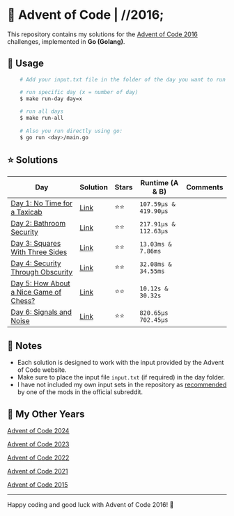 # 🎄 Advent of Code | //2016;

This repository contains my solutions for the [Advent of Code 2016](https://adventofcode.com/2016) challenges, implemented in **Go (Golang)**.

## 🚀 Usage

```bash
    # Add your input.txt file in the folder of the day you want to run

    # run specific day (x = number of day)
    $ make run-day day=x
    
    # run all days
    $ make run-all
    
    # Also you run directly using go:
    $ go run <day>/main.go
```

## ⭐ Solutions

| **Day**                                                                       | **Solution**      | **Stars** | **Runtime (A & B)**   | **Comments** |
|-------------------------------------------------------------------------------|-------------------|-----------|-----------------------|--------------|
| [Day 1: No Time for a Taxicab](https://adventofcode.com/2016/day/1)           | [Link](1/main.go) | ⭐️⭐️      | `107.59µs & 419.90µs` |              |
| [Day 2: Bathroom Security](https://adventofcode.com/2016/day/2)               | [Link](2/main.go) | ⭐️⭐️      | `217.91µs & 112.63µs` |              |
| [Day 3: Squares With Three Sides](https://adventofcode.com/2016/day/3)        | [Link](3/main.go) | ⭐️⭐️      | `13.03ms & 7.86ms`    |              |
| [Day 4: Security Through Obscurity](https://adventofcode.com/2016/day/4)      | [Link](4/main.go) | ⭐️⭐️      | `32.08ms & 34.55ms`   |              |
| [Day 5: How About a Nice Game of Chess?](https://adventofcode.com/2016/day/5) | [Link](5/main.go) | ⭐️⭐️      | `10.12s & 30.32s`     |              |
| [Day 6: Signals and Noise](https://adventofcode.com/2016/day/6)               | [Link](6/main.go) | ⭐️⭐️      | `820.65µs 702.45µs`   |              |


## 📝 Notes

- Each solution is designed to work with the input provided by the Advent of Code website.
- Make sure to place the input file `input.txt` (if required) in the day folder.
- I have not included my own input sets in the repository as [recommended](https://www.reddit.com/r/adventofcode/comments/e7khy8/comment/fa13hb9/?utm_source=share&utm_medium=web3x&utm_name=web3xcss&utm_term=1&utm_content=share_button) by one of the mods in the official subreddit.

## 🔄 My Other Years

[Advent of Code 2024](../2024)

[Advent of Code 2023](https://github.com/dcorto/adventofcode2023)

[Advent of Code 2022](https://github.com/dcorto/adventofcode2022)

[Advent of Code 2021](https://github.com/dcorto/adventofcode2021)

[Advent of Code 2015](../2015)

---

Happy coding and good luck with Advent of Code 2016! 🎉
